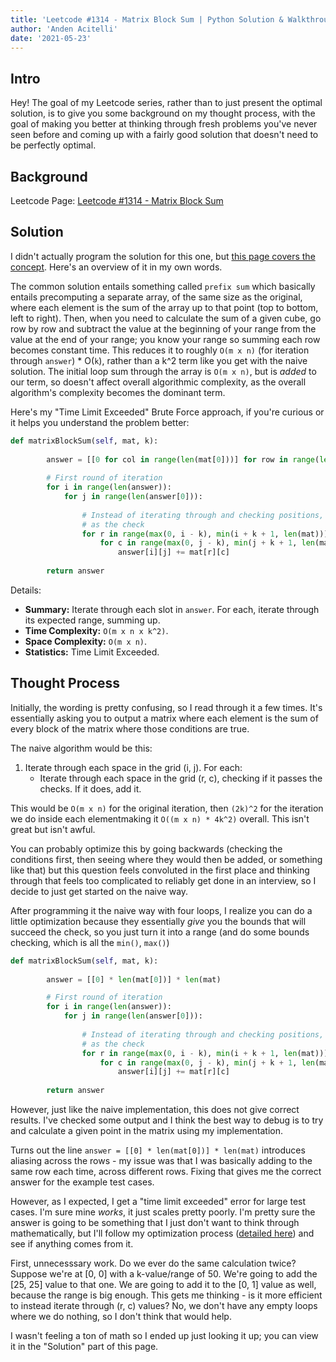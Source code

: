```yaml
---
title: 'Leetcode #1314 - Matrix Block Sum | Python Solution & Walkthrough'
author: 'Anden Acitelli'
date: '2021-05-23'
---
```


## Intro
Hey! The goal of my Leetcode series, rather than to just present the optimal solution, is to give you some background on my thought process, with the goal of making you better at thinking through fresh problems you've never seen before and coming up with a fairly good solution that doesn't need to be perfectly optimal. 

## Background

Leetcode Page: [Leetcode #1314 - Matrix Block Sum](https://leetcode.com/problems/matrix-block-sum/)

## Solution
I didn't actually program the solution for this one, but [this page covers the concept](https://www.geeksforgeeks.org/prefix-sum-array-implementation-applications-competitive-programming/). Here's an overview of it in my own words. 

The common solution entails something called `prefix sum` which basically entails precomputing a separate array, of the same size as the original, where each element is the sum of the array up to that point (top to bottom, left to right). Then, when you need to calculate the sum of a given cube, go row by row and subtract the value at the beginning of your range from the value at the end of your range; you know your range so summing each row becomes constant time. This reduces it to roughly `O(m x n)` (for iteration through `answer`) * O(`k`), rather than a k^2 term like you get with the naive solution. The initial loop sum through the array is `O(m x n)`, but is *added* to our term, so doesn't affect overall algorithmic complexity, as the overall algorithm's complexity becomes the dominant term.  

Here's my "Time Limit Exceeded" Brute Force approach, if you're curious or it helps you understand the problem better: 

```python
def matrixBlockSum(self, mat, k):
        
        answer = [[0 for col in range(len(mat[0]))] for row in range(len(mat))]
        
        # First round of iteration
        for i in range(len(answer)):
            for j in range(len(answer[0])):
                
                # Instead of iterating through and checking positions, we're basically given the condition
                # as the check 
                for r in range(max(0, i - k), min(i + k + 1, len(mat))):
                    for c in range(max(0, j - k), min(j + k + 1, len(mat[0]))):
                        answer[i][j] += mat[r][c]         
        
        return answer 
```

Details: 
- **Summary:** Iterate through each slot in `answer`. For each, iterate through its expected range, summing up.
- **Time Complexity:** `O(m x n x k^2)`. 
- **Space Complexity:** `O(m x n)`. 
- **Statistics:** Time Limit Exceeded.

## Thought Process
Initially, the wording is pretty confusing, so I read through it a few times. It's essentially asking you to output a matrix where each element is the sum of every block of the matrix where those conditions are true. 

The naive algorithm would be this:
1. Iterate through each space in the grid (i, j). For each:
    - Iterate through each space in the grid (r, c), checking if it passes the checks. If it does, add it. 

This would be `O(m x n)` for the original iteration, then `(2k)^2` for the iteration we do inside each elementmaking it `O((m x n) * 4k^2)` overall. This isn't great but isn't awful. 

You can probably optimize this by going backwards (checking the conditions first, then seeing where they would then be added, or something like that) but this question feels convoluted in the first place and thinking through that feels too complicated to reliably get done in an interview, so I decide to just get started on the naive way. 

After programming it the naive way with four loops, I realize you can do a little optimization because they essentially *give* you the bounds that will succeed the check, so you just turn it into a range (and do some bounds checking, which is all the `min()`, `max()`)

```python
def matrixBlockSum(self, mat, k):
        
        answer = [[0] * len(mat[0])] * len(mat)

        # First round of iteration
        for i in range(len(answer)):
            for j in range(len(answer[0])):
                
                # Instead of iterating through and checking positions, we're basically given the condition
                # as the check 
                for r in range(max(0, i - k), min(i + k + 1, len(mat))):
                    for c in range(max(0, j - k), min(j + k + 1, len(mat[0]))):
                        answer[i][j] += mat[r][c]           
        
        return answer 
```

However, just like the naive implementation, this does not give correct results. I've checked some output and I think the best way to debug is to try and calculate a given point in the matrix using my implementation. 

Turns out the line `answer = [[0] * len(mat[0])] * len(mat)` introduces aliasing across the rows - my issue was that I was basically adding to the same row each time, across different rows. Fixing that gives me the correct answer for the example test cases. 

However, as I expected, I get a "time limit exceeded" error for large test cases. I'm sure mine *works*, it just scales pretty poorly. I'm pretty sure the answer is going to be something that I just don't want to think through mathematically, but I'll follow my optimization process ([detailed here](/blog/coding-challenges-and-whiteboarding-a-comprehensive-guide)) and see if anything comes from it. 

First, unnecesssary work. Do we ever do the same calculation twice? Suppose we're at [0, 0] with a k-value/range of 50. We're going to add the [25, 25] value to that one. We are going to add it to the [0, 1] value as well, because the range is big enough. This gets me thinking - is it more efficient to instead iterate through (r, c) values? No, we don't have any empty loops where we do nothing, so I don't think that would help. 

I wasn't feeling a ton of math so I ended up just looking it up; you can view it in the "Solution" part of this page. 